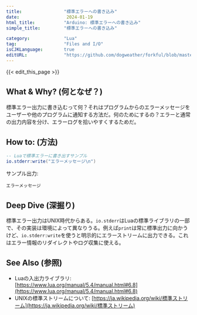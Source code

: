 ```yaml
---
title:                "標準エラーへの書き込み"
date:                  2024-01-19
html_title:           "Arduino: 標準エラーへの書き込み"
simple_title:         "標準エラーへの書き込み"

category:             "Lua"
tag:                  "Files and I/O"
isCJKLanguage:        true
editURL:              "https://github.com/dogweather/forkful/blob/master/content/ja/lua/writing-to-standard-error.md"
---
```


{{< edit_this_page >}}

## What & Why? (何となぜ？)
標準エラー出力に書き込むって何？それはプログラムからのエラーメッセージをユーザーや他のプログラムに通知する方法だ。何のためにするの？エラーと通常の出力内容を分け、エラーログを拾いやすくするためだ。

## How to: (方法)
```Lua
-- Luaで標準エラーに書き出すサンプル
io.stderr:write("エラーメッセージ\n")
```

サンプル出力:
```
エラーメッセージ
```
## Deep Dive (深掘り)
標準エラー出力はUNIX時代からある。`io.stderr`はLuaの標準ライブラリの一部で、その実装は環境によって異なりうる。例えば`print`は常に標準出力に向かうけど、`io.stderr:write`を使うと明示的にエラーストリームに出力できる。これはエラー情報のリダイレクトやログ収集に使える。

## See Also (参照)
- Luaの入出力ライブラリ: [https://www.lua.org/manual/5.4/manual.html#6.8](https://www.lua.org/manual/5.4/manual.html#6.8)
- UNIXの標準ストリームについて: [https://ja.wikipedia.org/wiki/標準ストリーム](https://ja.wikipedia.org/wiki/標準ストリーム)
